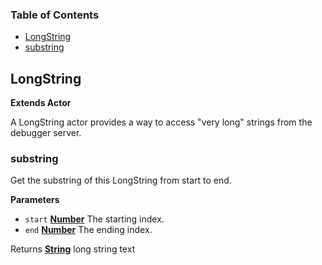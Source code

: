 <!-- Generated by documentation.js. Update this documentation by updating the source code. -->

### Table of Contents

-   [LongString](#longstring)
-   [substring](#substring)

## LongString

**Extends Actor**

A LongString actor provides a way to access "very long" strings from the
debugger server.

### substring

Get the substring of this LongString from start to end.

**Parameters**

-   `start` **[Number](https://developer.mozilla.org/en-US/docs/Web/JavaScript/Reference/Global_Objects/Number)** The starting index.
-   `end` **[Number](https://developer.mozilla.org/en-US/docs/Web/JavaScript/Reference/Global_Objects/Number)** The ending index.

Returns **[String](https://developer.mozilla.org/en-US/docs/Web/JavaScript/Reference/Global_Objects/String)** long string text

